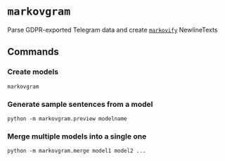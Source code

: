 # `markovgram`

Parse GDPR-exported Telegram data and create [`markovify`](https://github.com/jsvine/markovify) NewlineTexts

## Commands

### Create models

```
markovgram
```

### Generate sample sentences from a model

```
python -m markovgram.preview modelname
```

### Merge multiple models into a single one

```
python -m markovgram.merge model1 model2 ...
```

